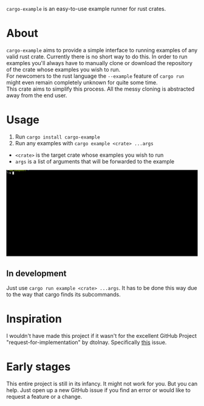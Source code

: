`cargo-example` is an easy-to-use example runner for rust crates.

# About

`cargo-example` aims to provide a simple interface to running examples
of any valid rust crate. Currently there is no short way to do this.
In order to run examples you'll always have to manually clone or download
the repository of the crate whose examples you wish to run.  
For newcomers to the rust language the `--example` feature of `cargo run`
might even remain completely unknown for quite some time.  
This crate aims to simplify this process. All the messy cloning
is abstracted away from the end user.

# Usage

1. Run `cargo install cargo-example`
2. Run any examples with `cargo example <crate> ...args`
* `<crate>` is the target crate whose examples you wish to run
* `args` is a list of arguments that will be forwarded to the example  

![Example gif](https://raw.githubusercontent.com/BrandtM/cargo-example/master/images/demo.gif)

## In development

Just use `cargo run example <crate> ...args`. It has to be done this way due
to the way that cargo finds its subcommands.

# Inspiration

I wouldn't have made this project if it wasn't for the excellent GitHub
Project "request-for-implementation" by dtolnay. Specifically
[this](https://github.com/dtolnay/request-for-implementation/issues/30)
issue. 

# Early stages

This entire project is still in its infancy. It might not work for you.
But you can help. Just open up a new GitHub issue if you find an error
or would like to request a feature or a change.